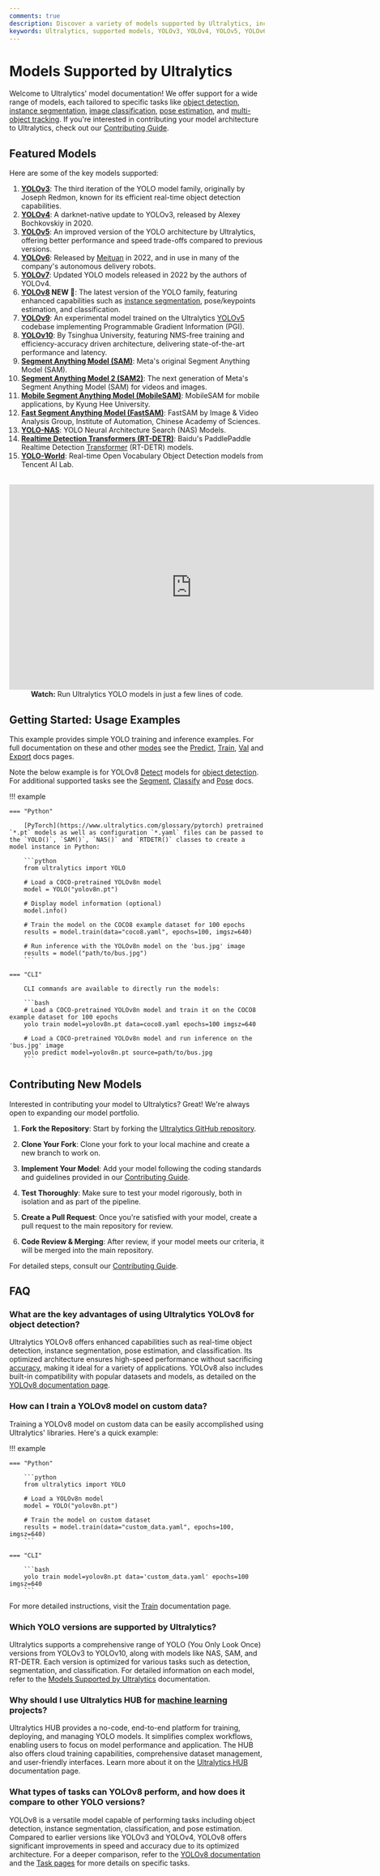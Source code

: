 ```yaml
---
comments: true
description: Discover a variety of models supported by Ultralytics, including YOLOv3 to YOLOv10, NAS, SAM, and RT-DETR for detection, segmentation, and more.
keywords: Ultralytics, supported models, YOLOv3, YOLOv4, YOLOv5, YOLOv6, YOLOv7, YOLOv8, YOLOv9, YOLOv10, SAM, NAS, RT-DETR, object detection, image segmentation, classification, pose estimation, multi-object tracking
---
```


# Models Supported by Ultralytics

Welcome to Ultralytics' model documentation! We offer support for a wide range of models, each tailored to specific tasks like [object detection](../tasks/detect.md), [instance segmentation](../tasks/segment.md), [image classification](../tasks/classify.md), [pose estimation](../tasks/pose.md), and [multi-object tracking](../modes/track.md). If you're interested in contributing your model architecture to Ultralytics, check out our [Contributing Guide](../help/contributing.md).

## Featured Models

Here are some of the key models supported:

1. **[YOLOv3](yolov3.md)**: The third iteration of the YOLO model family, originally by Joseph Redmon, known for its efficient real-time object detection capabilities.
2. **[YOLOv4](yolov4.md)**: A darknet-native update to YOLOv3, released by Alexey Bochkovskiy in 2020.
3. **[YOLOv5](yolov5.md)**: An improved version of the YOLO architecture by Ultralytics, offering better performance and speed trade-offs compared to previous versions.
4. **[YOLOv6](yolov6.md)**: Released by [Meituan](https://about.meituan.com/) in 2022, and in use in many of the company's autonomous delivery robots.
5. **[YOLOv7](yolov7.md)**: Updated YOLO models released in 2022 by the authors of YOLOv4.
6. **[YOLOv8](yolov8.md) NEW 🚀**: The latest version of the YOLO family, featuring enhanced capabilities such as [instance segmentation](https://www.ultralytics.com/glossary/instance-segmentation), pose/keypoints estimation, and classification.
7. **[YOLOv9](yolov9.md)**: An experimental model trained on the Ultralytics [YOLOv5](yolov5.md) codebase implementing Programmable Gradient Information (PGI).
8. **[YOLOv10](yolov10.md)**: By Tsinghua University, featuring NMS-free training and efficiency-accuracy driven architecture, delivering state-of-the-art performance and latency.
9. **[Segment Anything Model (SAM)](sam.md)**: Meta's original Segment Anything Model (SAM).
10. **[Segment Anything Model 2 (SAM2)](sam-2.md)**: The next generation of Meta's Segment Anything Model (SAM) for videos and images.
11. **[Mobile Segment Anything Model (MobileSAM)](mobile-sam.md)**: MobileSAM for mobile applications, by Kyung Hee University.
12. **[Fast Segment Anything Model (FastSAM)](fast-sam.md)**: FastSAM by Image & Video Analysis Group, Institute of Automation, Chinese Academy of Sciences.
13. **[YOLO-NAS](yolo-nas.md)**: YOLO Neural Architecture Search (NAS) Models.
14. **[Realtime Detection Transformers (RT-DETR)](rtdetr.md)**: Baidu's PaddlePaddle Realtime Detection [Transformer](https://www.ultralytics.com/glossary/transformer) (RT-DETR) models.
15. **[YOLO-World](yolo-world.md)**: Real-time Open Vocabulary Object Detection models from Tencent AI Lab.

<p align="center">
  <br>
  <iframe loading="lazy" width="720" height="405" src="https://www.youtube.com/embed/MWq1UxqTClU?si=nHAW-lYDzrz68jR0"
    title="YouTube video player" frameborder="0"
    allow="accelerometer; autoplay; clipboard-write; encrypted-media; gyroscope; picture-in-picture; web-share"
    allowfullscreen>
  </iframe>
  <br>
  <strong>Watch:</strong> Run Ultralytics YOLO models in just a few lines of code.
</p>

## Getting Started: Usage Examples

This example provides simple YOLO training and inference examples. For full documentation on these and other [modes](../modes/index.md) see the [Predict](../modes/predict.md), [Train](../modes/train.md), [Val](../modes/val.md) and [Export](../modes/export.md) docs pages.

Note the below example is for YOLOv8 [Detect](../tasks/detect.md) models for [object detection](https://www.ultralytics.com/glossary/object-detection). For additional supported tasks see the [Segment](../tasks/segment.md), [Classify](../tasks/classify.md) and [Pose](../tasks/pose.md) docs.

!!! example

    === "Python"

        [PyTorch](https://www.ultralytics.com/glossary/pytorch) pretrained `*.pt` models as well as configuration `*.yaml` files can be passed to the `YOLO()`, `SAM()`, `NAS()` and `RTDETR()` classes to create a model instance in Python:

        ```python
        from ultralytics import YOLO

        # Load a COCO-pretrained YOLOv8n model
        model = YOLO("yolov8n.pt")

        # Display model information (optional)
        model.info()

        # Train the model on the COCO8 example dataset for 100 epochs
        results = model.train(data="coco8.yaml", epochs=100, imgsz=640)

        # Run inference with the YOLOv8n model on the 'bus.jpg' image
        results = model("path/to/bus.jpg")
        ```

    === "CLI"

        CLI commands are available to directly run the models:

        ```bash
        # Load a COCO-pretrained YOLOv8n model and train it on the COCO8 example dataset for 100 epochs
        yolo train model=yolov8n.pt data=coco8.yaml epochs=100 imgsz=640

        # Load a COCO-pretrained YOLOv8n model and run inference on the 'bus.jpg' image
        yolo predict model=yolov8n.pt source=path/to/bus.jpg
        ```

## Contributing New Models

Interested in contributing your model to Ultralytics? Great! We're always open to expanding our model portfolio.

1. **Fork the Repository**: Start by forking the [Ultralytics GitHub repository](https://github.com/ultralytics/ultralytics).

2. **Clone Your Fork**: Clone your fork to your local machine and create a new branch to work on.

3. **Implement Your Model**: Add your model following the coding standards and guidelines provided in our [Contributing Guide](../help/contributing.md).

4. **Test Thoroughly**: Make sure to test your model rigorously, both in isolation and as part of the pipeline.

5. **Create a Pull Request**: Once you're satisfied with your model, create a pull request to the main repository for review.

6. **Code Review & Merging**: After review, if your model meets our criteria, it will be merged into the main repository.

For detailed steps, consult our [Contributing Guide](../help/contributing.md).

## FAQ

### What are the key advantages of using Ultralytics YOLOv8 for object detection?

Ultralytics YOLOv8 offers enhanced capabilities such as real-time object detection, instance segmentation, pose estimation, and classification. Its optimized architecture ensures high-speed performance without sacrificing [accuracy](https://www.ultralytics.com/glossary/accuracy), making it ideal for a variety of applications. YOLOv8 also includes built-in compatibility with popular datasets and models, as detailed on the [YOLOv8 documentation page](../models/yolov8.md).

### How can I train a YOLOv8 model on custom data?

Training a YOLOv8 model on custom data can be easily accomplished using Ultralytics' libraries. Here's a quick example:

!!! example

    === "Python"

        ```python
        from ultralytics import YOLO

        # Load a YOLOv8n model
        model = YOLO("yolov8n.pt")

        # Train the model on custom dataset
        results = model.train(data="custom_data.yaml", epochs=100, imgsz=640)
        ```

    === "CLI"

        ```bash
        yolo train model=yolov8n.pt data='custom_data.yaml' epochs=100 imgsz=640
        ```

For more detailed instructions, visit the [Train](../modes/train.md) documentation page.

### Which YOLO versions are supported by Ultralytics?

Ultralytics supports a comprehensive range of YOLO (You Only Look Once) versions from YOLOv3 to YOLOv10, along with models like NAS, SAM, and RT-DETR. Each version is optimized for various tasks such as detection, segmentation, and classification. For detailed information on each model, refer to the [Models Supported by Ultralytics](../models/index.md) documentation.

### Why should I use Ultralytics HUB for [machine learning](https://www.ultralytics.com/glossary/machine-learning-ml) projects?

Ultralytics HUB provides a no-code, end-to-end platform for training, deploying, and managing YOLO models. It simplifies complex workflows, enabling users to focus on model performance and application. The HUB also offers cloud training capabilities, comprehensive dataset management, and user-friendly interfaces. Learn more about it on the [Ultralytics HUB](../hub/index.md) documentation page.

### What types of tasks can YOLOv8 perform, and how does it compare to other YOLO versions?

YOLOv8 is a versatile model capable of performing tasks including object detection, instance segmentation, classification, and pose estimation. Compared to earlier versions like YOLOv3 and YOLOv4, YOLOv8 offers significant improvements in speed and accuracy due to its optimized architecture. For a deeper comparison, refer to the [YOLOv8 documentation](../models/yolov8.md) and the [Task pages](../tasks/index.md) for more details on specific tasks.
